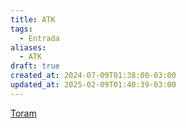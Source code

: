 ```yaml
---
title: ATK
tags:
  - Entrada
aliases:
  - ATK
draft: true
created_at: 2024-07-09T01:38:00-03:00
updated_at: 2025-02-09T01:40:39-03:00
---
```


[Toram](content/entrada/2024/07/26/Toram.md)
